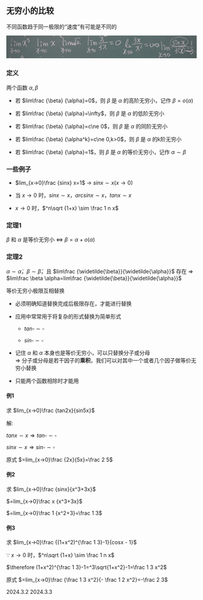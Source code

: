 ## 无穷小的比较

不同函数趋于同一极限的“速度”有可能是不同的

![](./../assets/7.png)

### 定义

两个函数 $\alpha,\beta$

* 若 $lim\frac {\beta} {\alpha}=0$，则 $\beta$ 是 $\alpha$ 的高阶无穷小，记作 $\beta = o(\alpha)$

* 若 $lim\frac {\beta} {\alpha}=\infty$，则 $\beta$ 是 $\alpha$ 的低阶无穷小

* 若 $lim\frac {\beta} {\alpha}=c\ne 0$，则 $\beta$ 是 $\alpha$ 的同阶无穷小

* 若 $lim\frac {\beta} {\alpha^k}=c\ne 0,k>0$，则 $\beta$ 是 $\alpha$ 的k阶无穷小

* 若 $lim\frac {\beta} {\alpha}=1$，则 $\beta$ 是 $\alpha$ 的等价无穷小，记作 $\alpha \sim \beta$

### 一些例子

* $lim_{x→0}\frac {sinx} x=1$ → $sinx \sim x(x→0)$

* 当 $x→0$ 时，$sinx \sim x$，$arcsinx \sim x$，$tanx \sim x$

* $x→0$ 时，$^n\sqrt {1+x} \sim \frac 1 n x$

### 定理1

$\beta$ 和 $\alpha$ 是等价无穷小 $\Leftrightarrow$ $\beta=\alpha+o(\alpha)$

### 定理2

$\alpha \sim \widetilde{\alpha}$，$\beta \sim \widetilde{\beta}$，且 $lim\frac {\widetilde{\beta}}{\widetilde{\alpha}}$ 存在 $\Rightarrow$ $lim\frac \beta \alpha=lim\frac {\widetilde{\beta}}{\widetilde{\alpha}}$

等价无穷小极限互相替换

* 必须明确知道替换完成后极限存在，才能进行替换

* 应用中常常用于将复杂的形式替换为简单形式

    * $tan\square \sim \square$

    * $sin\square \sim \square$

* 记住 $\alpha$ 和 $\alpha$ 本身也是等价无穷小，可以只替换分子或分母   
    $\Rightarrow$ 分子或分母是若干因子的**乘积**，我们可以对其中一个或者几个因子做等价无穷小替换

* 只能两个函数相除时才能用

#### 例1

求 $lim_{x→0}\frac {tan2x}{sin5x}$

解:

$tanx \sim x \Rightarrow tan\square \sim \square$

$sinx  \sim x \Rightarrow sin\square \sim \square$

原式 $=lim_{x→0}\frac {2x}{5x}=\frac 2 5$

#### 例2

求 $lim_{x→0}\frac {sinx}{x^3+3x}$

$=lim_{x→0}\frac x {x^3+3x}$

$=lim_{x→0}\frac 1 {x^2+3}=\frac 1 3$

#### 例3

求 $lim_{x→0}\frac {(1+x^2)^{\frac 1 3}-1}{cosx - 1}$

$\because$ $x→0$ 时，$^n\sqrt {1+x} \sim \frac 1 n x$

$\therefore (1+x^2)^{\frac 1 3}-1=^3\sqrt{1+x^2}-1=\frac 1 3 x^2$

原式 $=lim_{x→0}\frac {\frac 1 3 x^2}{- \frac 1 2 x^2}=-\frac 2 3$

2024.3.2
2024.3.3
